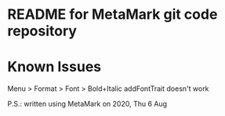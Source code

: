 # README for MetaMark git code repository 

# Known Issues

Menu > Format > Font > Bold+Italic addFontTrait doesn't work




P.S.: written using MetaMark on 2020, Thu 6 Aug 